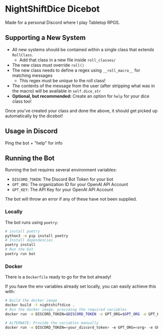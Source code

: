 # NightShiftDice Dicebot

Made for a personal Discord where I play Tabletop RPGS.

## Supporting a New System

- All new systems should be contained within a single class that extends `RollClass`.
  - Add that class in a new file inside `roll_classes/`
- The new class must override `roll()` 
- The new class needs to define a regex using `__roll_macro__` for matching messages
  - This regex must be unique to the roll class!
- The contents of the message from the user (after stripping what was in the macro) will be available in `self.dice_str`
- **Optional, but recommended:**  Create an option for `help` for your dice class too!

Once you've created your class and done the above, it should get picked up automatically by the dicebot!

## Usage in Discord

Ping the bot + "help" for info

## Running the Bot

Running the bot requires several environment variables:

- `DISCORD_TOKEN`:  The Discord Bot Token for your bot
- `GPT_ORG`:  The organization ID for your OpenAI API Account
- `GPT_KEY`:  The API Key for your OpenAI API Account

The bot will throw an error if any of these have not been supplied.

### Locally

The bot runs using `poetry`:

```bash
# install poetry
python3 -m pip install poetry
# Install dependencies
poetry install
# Run the bot
poetry run bot
```

### Docker

There is a `Dockerfile` ready to go for the bot already!

If you have the env variables already set locally, you can easily achieve this with:
```bash
# Build the docker image
docker build -t nightshiftdice .
# Run the docker image, providing the required variables
docker run -e DISCORD_TOKEN=$DISCORD_TOKEN -e GPT_ORG=$GPT_ORG -e GPT_KEY=$GPT_KEY nightshiftdice

# ALTERNATE: Provide the variables manually
docker run -e DISCORD_TOKEN=<your_discord_token> -e GPT_ORG=<org> -e GPT_KEY=<key> nightshiftdice
```
